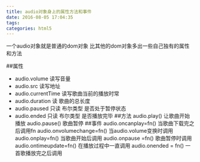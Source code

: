 ```yaml
---
title: audio对象身上的属性方法和事件
date: 2016-08-05 17:04:35
tags:
categories: html5
---
```

一个audio对象就是普通的dom对象
比其他的dom对象多出一些自己独有的属性和方法

<!-- more -->

##属性
* audio.volume 读写音量
* audio.src    读写地址
* audio.currentTime 读写歌曲当前的播放时常
* audio.duration 读 歌曲的总长度
* audio.paused 只读 布尔类型 是否处于暂停状态
* audio.ended  只读 布尔类型 是否播放完毕
##方法
audio.play()   让歌曲开始播放
audio.pause()  歌曲暂停
##事件
audio.oncanplay=fn()  当歌曲下载完之后调用fn
audio.onvolumechange=fn() 当audio.volume变换时调用
audio.onplay=fn()          当歌曲开始后调用
audio.onpause =fn() 歌曲暂停时调用
audio.ontimeupdate=fn() 在播放过程中一直调用
audio.onended = fn() 一首歌播放完之后调用
